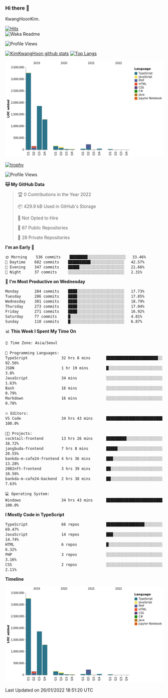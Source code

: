 ### Hi there 👋

KwangHoonKim.

[![Hits](https://hits.seeyoufarm.com/api/count/incr/badge.svg?url=https%3A%2F%2Fgithub.com%2Frhkdgns95)](https://hits.seeyoufarm.com)  
![Waka Readme](https://github.com/rhkdgns95/rhkdgns95/workflows/Waka%20Readme/badge.svg)

![Profile Views](http://img.shields.io/badge/Profile%20Views-0-blue)

[![KimKwangHoon github stats](https://github-readme-stats.vercel.app/api?username=rhkdgns95&show_icons=true)](https://github.com/rhkdgns95/github-readme-stats)   [![Top Langs](https://github-readme-stats.vercel.app/api/top-langs/?username=rhkdgns95&layout=compact)](https://github.com/rhkdgns95/github-readme-stats)   


![Chart not found](https://raw.githubusercontent.com/rhkdgns95/rhkdgns95/master/charts/bar_graph.png) 

[![trophy](https://github-profile-trophy.vercel.app/?username=rhkdgns95)](https://github.com/rhkdgns95/github-profile-trophy)

<!--START_SECTION:waka-->
![Profile Views](http://img.shields.io/badge/Profile%20Views-0-blue)

**🐱 My GitHub Data** 

> 🏆 0 Contributions in the Year 2022
 > 
> 📦 429.9 kB Used in GitHub's Storage 
 > 
> 🚫 Not Opted to Hire
 > 
> 📜 67 Public Repositories 
 > 
> 🔑 28 Private Repositories  
 > 
**I'm an Early 🐤** 

```text
🌞 Morning    536 commits    ████████░░░░░░░░░░░░░░░░░   33.46% 
🌆 Daytime    682 commits    ██████████░░░░░░░░░░░░░░░   42.57% 
🌃 Evening    347 commits    █████░░░░░░░░░░░░░░░░░░░░   21.66% 
🌙 Night      37 commits     ░░░░░░░░░░░░░░░░░░░░░░░░░   2.31%

```
📅 **I'm Most Productive on Wednesday** 

```text
Monday       284 commits    ████░░░░░░░░░░░░░░░░░░░░░   17.73% 
Tuesday      286 commits    ████░░░░░░░░░░░░░░░░░░░░░   17.85% 
Wednesday    301 commits    ████░░░░░░░░░░░░░░░░░░░░░   18.79% 
Thursday     273 commits    ████░░░░░░░░░░░░░░░░░░░░░   17.04% 
Friday       271 commits    ████░░░░░░░░░░░░░░░░░░░░░   16.92% 
Saturday     77 commits     █░░░░░░░░░░░░░░░░░░░░░░░░   4.81% 
Sunday       110 commits    █░░░░░░░░░░░░░░░░░░░░░░░░   6.87%

```


📊 **This Week I Spent My Time On** 

```text
⌚︎ Time Zone: Asia/Seoul

💬 Programming Languages: 
TypeScript               32 hrs 8 mins       ███████████████████████░░   92.56% 
JSON                     1 hr 19 mins        █░░░░░░░░░░░░░░░░░░░░░░░░   3.8% 
JavaScript               34 mins             ░░░░░░░░░░░░░░░░░░░░░░░░░   1.63% 
Bash                     16 mins             ░░░░░░░░░░░░░░░░░░░░░░░░░   0.79% 
Markdown                 16 mins             ░░░░░░░░░░░░░░░░░░░░░░░░░   0.78%

🔥 Editors: 
VS Code                  34 hrs 43 mins      █████████████████████████   100.0%

🐱‍💻 Projects: 
cocktail-frontend        13 hrs 26 mins      █████████░░░░░░░░░░░░░░░░   38.72% 
jangbuda-frontend        7 hrs 8 mins        █████░░░░░░░░░░░░░░░░░░░░   20.55% 
bankda-m-cafe24-frontend 4 hrs 36 mins       ███░░░░░░░░░░░░░░░░░░░░░░   13.28% 
2002nft-frontend         3 hrs 39 mins       ██░░░░░░░░░░░░░░░░░░░░░░░   10.56% 
bankda-m-cafe24-backend  2 hrs 38 mins       ██░░░░░░░░░░░░░░░░░░░░░░░   7.63%

💻 Operating System: 
Windows                  34 hrs 43 mins      █████████████████████████   100.0%

```

**I Mostly Code in TypeScript** 

```text
TypeScript               66 repos            █████████████████░░░░░░░░   69.47% 
JavaScript               14 repos            ███░░░░░░░░░░░░░░░░░░░░░░   14.74% 
HTML                     6 repos             █░░░░░░░░░░░░░░░░░░░░░░░░   6.32% 
PHP                      3 repos             ░░░░░░░░░░░░░░░░░░░░░░░░░   3.16% 
CSS                      2 repos             ░░░░░░░░░░░░░░░░░░░░░░░░░   2.11%

```


**Timeline**

![Chart not found](https://raw.githubusercontent.com/rhkdgns95/rhkdgns95/master/charts/bar_graph.png) 


 Last Updated on 26/01/2022 18:51:20 UTC
<!--END_SECTION:waka-->
